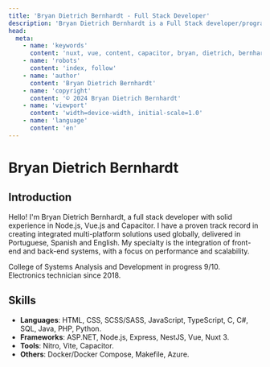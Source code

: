 ```yaml
---
title: 'Bryan Dietrich Bernhardt - Full Stack Developer'
description: 'Bryan Dietrich Bernhardt is a Full Stack developer/programmer studying Systems Analysis and Development, he has great experience in Vue and NodeJS.'
head:
  meta:
    - name: 'keywords'
      content: 'nuxt, vue, content, capacitor, bryan, dietrich, bernhardt, full stack, developer, programmer, systems analysis, development, nodejs, vuejs, nuxtjs, nuxt 3, nitro, vite, capacitor, docker, docker compose, makefile, azure'
    - name: 'robots'
      content: 'index, follow'
    - name: 'author'
      content: 'Bryan Dietrich Bernhardt'
    - name: 'copyright'
      content: '© 2024 Bryan Dietrich Bernhardt'
    - name: 'viewport'
      content: 'width=device-width, initial-scale=1.0'
    - name: 'language'
      content: 'en'
---
```


# Bryan Dietrich Bernhardt

## Introduction

Hello! I'm Bryan Dietrich Bernhardt, a full stack developer with solid experience in Node.js, Vue.js and Capacitor. I have a proven track record in creating integrated multi-platform solutions used globally, delivered in Portuguese, Spanish and English. My specialty is the integration of front-end and back-end systems, with a focus on performance and scalability.

College of Systems Analysis and Development in progress 9/10.<br>
Electronics technician since 2018.

## Skills

- **Languages**: HTML, CSS, SCSS/SASS, JavaScript, TypeScript, C, C#, SQL, Java, PHP, Python.
- **Frameworks**: ASP.NET, Node.js, Express, NestJS, Vue, Nuxt 3.
- **Tools**: Nitro, Vite, Capacitor.
- **Others**: Docker/Docker Compose, Makefile, Azure.